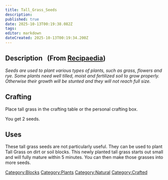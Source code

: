 ```yaml
---
title: Tall_Grass_Seeds
description: 
published: true
date: 2025-10-13T00:19:38.082Z
tags: 
editor: markdown
dateCreated: 2025-10-13T00:19:34.200Z
---
```


## Description   (From [Recipaedia](.. "wikilink"))

*Seeds are used to plant various types of plants, such as grass, flowers
and rye. Some plants need well tilled, moist and fertilized soil to grow
properly. Otherwise their growth will be stunted and they will not reach
full size.*

## Crafting

Place tall grass in the crafting table or the personal crafting box.

You get 2 seeds.

## Uses

These tall grass seeds are not particularly useful. They can be used to
plant Tall Grass on dirt or soil blocks. This newly planted tall grass
starts out small and will fully mature within 5 minutes. You can then
make those grasses into more seeds.

[Category:Blocks](Category:Blocks "wikilink")
[Category:Plants](Category:Plants "wikilink")
[Category:Natural](Category:Natural "wikilink")
[Category:Crafted](Category:Crafted "wikilink")